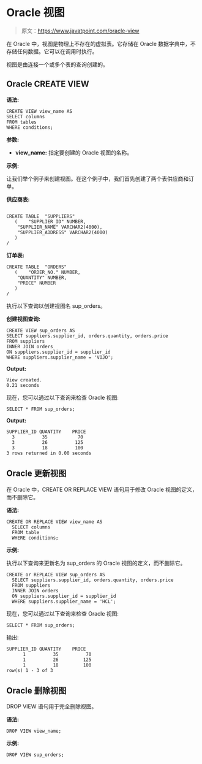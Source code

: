 # Oracle 视图

> 原文：<https://www.javatpoint.com/oracle-view>

在 Oracle 中，视图是物理上不存在的虚拟表。它存储在 Oracle 数据字典中，不存储任何数据。它可以在调用时执行。

视图是由连接一个或多个表的查询创建的。

## Oracle CREATE VIEW

**语法:**

```
CREATE VIEW view_name AS
SELECT columns
FROM tables
WHERE conditions;

```

**参数:**

*   **view_name:** 指定要创建的 Oracle 视图的名称。

**示例:**

让我们举个例子来创建视图。在这个例子中，我们首先创建了两个表供应商和订单。

**供应商表:**

```

CREATE TABLE  "SUPPLIERS"
   (	"SUPPLIER_ID" NUMBER, 
	"SUPPLIER_NAME" VARCHAR2(4000), 
	"SUPPLIER_ADDRESS" VARCHAR2(4000)
   )
/

```

**订单表:**

```
CREATE TABLE  "ORDERS" 
   (	"ORDER_NO." NUMBER, 
	"QUANTITY" NUMBER, 
	"PRICE" NUMBER
   )
/

```

执行以下查询以创建视图名 sup_orders。

**创建视图查询:**

```
CREATE VIEW sup_orders AS
SELECT suppliers.supplier_id, orders.quantity, orders.price
FROM suppliers
INNER JOIN orders
ON suppliers.supplier_id = supplier_id
WHERE suppliers.supplier_name = 'VOJO';

```

**Output:**

```
View created.
0.21 seconds

```

现在，您可以通过以下查询来检查 Oracle 视图:

```
SELECT * FROM sup_orders;

```

**Output:**

```
SUPPLIER_ID	QUANTITY	PRICE
  3	         35	          70
  3	         26	         125
  3	         18	         100
3 rows returned in 0.00 seconds

```

## Oracle 更新视图

在 Oracle 中，CREATE OR REPLACE VIEW 语句用于修改 Oracle 视图的定义，而不删除它。

**语法:**

```
CREATE OR REPLACE VIEW view_name AS
  SELECT columns
  FROM table
  WHERE conditions; 

```

**示例:**

执行以下查询来更新名为 sup_orders 的 Oracle 视图的定义，而不删除它。

```
CREATE or REPLACE VIEW sup_orders AS
  SELECT suppliers.supplier_id, orders.quantity, orders.price
  FROM suppliers
  INNER JOIN orders
  ON suppliers.supplier_id = supplier_id
  WHERE suppliers.supplier_name = 'HCL';

```

现在，您可以通过以下查询来检查 Oracle 视图:

```
SELECT * FROM sup_orders;

```

输出:

```
SUPPLIER_ID	QUANTITY	PRICE
      1	         35	         70
      1	         26	        125
      1	         18	        100
row(s) 1 - 3 of 3		

```

## Oracle 删除视图

DROP VIEW 语句用于完全删除视图。

**语法:**

```
DROP VIEW view_name;

```

**示例:**

```
DROP VIEW sup_orders;

```